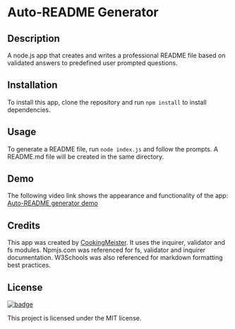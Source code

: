 # Auto-README Generator

## Description

A node.js app that creates and writes a professional README file based on validated answers to predefined user prompted questions.

## Installation

To install this app, clone the repository and run `npm install` to install dependencies.

## Usage

To generate a README file, run `node index.js` and follow the prompts. A README.md file will be created in the same directory.

## Demo

The following video link shows the appearance and functionality of the app: [Auto-README generator demo](https://www......)

## Credits

This app was created by [CookingMeister](https://github.com/cookingmeister). It uses the inquirer, validator and fs modules. Npmjs.com was referenced for fs, validator and inquirer documentation. W3Schools was also referenced for markdown formatting best practices.

## License

[![badge](https://img.shields.io/badge/license-MIT-brightgreen.svg)](https://opensource.org/licenses/MIT)

This project is licensed under the MIT license.
